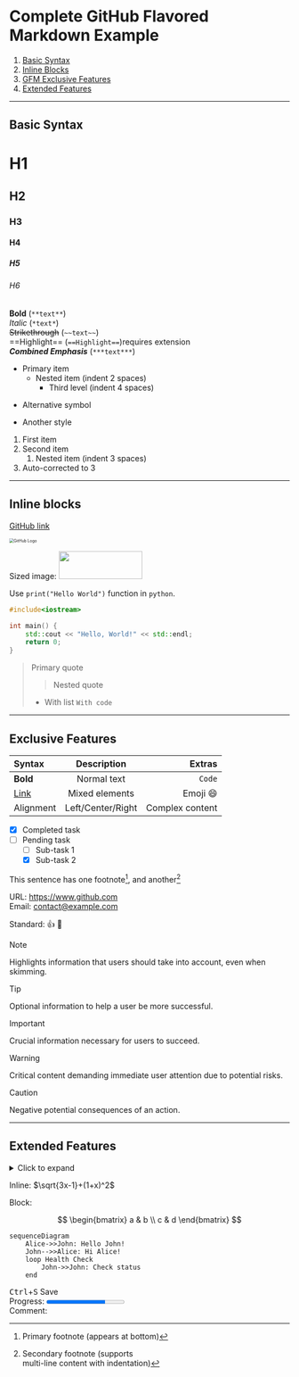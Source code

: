 # Complete GitHub Flavored Markdown Example

1. [Basic Syntax](#basic-syntax)
2. [Inline Blocks](#inline-blocks)
3. [GFM Exclusive Features](#exclusive-features)
4. [Extended Features](#extended-features)

---

## Basic Syntax

# H1

## H2

### H3

#### H4

##### H5

###### H6

**Bold** (`**text**`)  
_Italic_ (`*text*`)  
~~Strikethrough~~ (`~~text~~`)  
==Highlight== (`==Highlight==`)requires extension  
**_Combined Emphasis_** (`***text***`)

- Primary item
  - Nested item (indent 2 spaces)
    - Third level (indent 4 spaces)

* Alternative symbol

- Another style

1. First item
2. Second item
   1. Nested item (indent 3 spaces)
3. Auto-corrected to 3

---

## Inline blocks

[GitHub link](https://github.com)

<img src="https://s2.loli.net/2025/04/29/oYrzl8AZUbcWaVD.png" alt="GitHub Logo" style="zoom: 50%;" />

Sized image: <img src="https://s2.loli.net/2025/04/29/oYrzl8AZUbcWaVD.png" width="150" height="50">

Use `print("Hello World")` function in `python`.

```cpp
#include<iostream>

int main() {
    std::cout << "Hello, World!" << std::endl;
    return 0;
}
```

> Primary quote
>
> > Nested quote
>
> - With list
>   `With code`

---

## Exclusive Features

| Syntax    |    Description    |          Extras |
| :-------- | :---------------: | --------------: |
| **Bold**  |    Normal text    |          `Code` |
| [Link](#) |  Mixed elements   |        Emoji 😄 |
| Alignment | Left/Center/Right | Complex content |

- [x] Completed task
- [ ] Pending task
  - [ ] Sub-task 1
  - [x] Sub-task 2

This sentence has one footnote[^note1], and another[^note2]

[^note1]: Primary footnote (appears at bottom)
[^note2]:
    Secondary footnote (supports  
    multi-line content with indentation)

URL: https://www.github.com  
Email: contact@example.com

Standard: :+1: :rocket:

> [!NOTE]  
> Highlights information that users should take into account, even when skimming.

> [!TIP]
> Optional information to help a user be more successful.

> [!IMPORTANT]  
> Crucial information necessary for users to succeed.

> [!WARNING]  
> Critical content demanding immediate user attention due to potential risks.

> [!CAUTION]
> Negative potential consequences of an action.

---

## Extended Features

<details>
<summary>Click to expand</summary>

**Hidden Content**: Supports all Markdown & Nested elements

```javascript
console.log("Hidden Code");
```

</details>

Inline: $\sqrt{3x-1}+(1+x)^2$

Block:

$$
\begin{bmatrix}
a & b \\
c & d
\end{bmatrix}
$$

```mermaid
sequenceDiagram
    Alice->>John: Hello John!
    John-->>Alice: Hi Alice!
    loop Health Check
        John->>John: Check status
    end
```

<kbd>Ctrl</kbd>+<kbd>S</kbd> Save  
Progress: <progress value="75" max="100"></progress>  
Comment: <!-- Hidden comment -->
